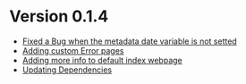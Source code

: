# Version 0.1.4

* [Fixed a Bug when the metadata date variable is not setted](https://github.com/zerasul/blask/issues/122)
* [Adding custom Error pages](https://github.com/zerasul/blask/issues/19)
* [Adding more info to default index webpage](https://github.com/zerasul/blask/issues/62)
* [Updating Dependencies](https://github.com/zerasul/blask/pulls?q=is%3Apr+is%3Aclosed+author%3Aapp%2Fdependabot-preview)
